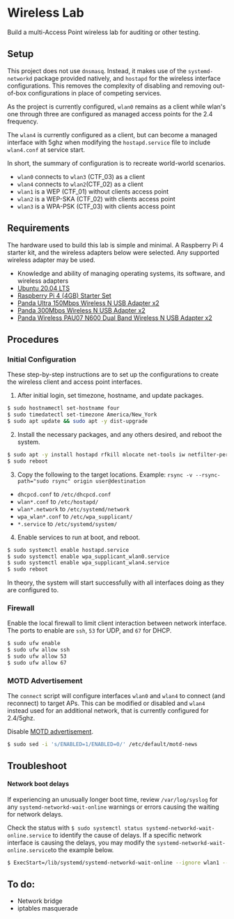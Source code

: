 # Wireless Lab
Build a multi-Access Point wireless lab for auditing or other testing.

## Setup
This project does not use `dnsmasq`. Instead, it makes use of the `systemd-networkd` package provided natively, and `hostapd` for the wireless interface configurations. This removes the complexity of disabling and removing out-of-box configurations in place of competing services.

As the project is currently configured, `wlan0` remains as a client while wlan's one through three are configured as managed access points for the 2.4 frequency.

The `wlan4` is currently configured as a client, but can become a managed interface with 5ghz when modifying the `hostapd.service` file to include `wlan4.conf` at service start.

In short, the summary of configuration is to recreate world-world scenarios.
  * `wlan0` connects to `wlan3` (CTF_03) as a client
  * `wlan4` connects to `wlan2`(CTF_02) as a client
  * `wlan1` is a WEP (CTF_01) without clients access point
  * `wlan2` is a WEP-SKA (CTF_02) with clients access point
  * `wlan3` is a WPA-PSK (CTF_03) with clients access point

## Requirements
The hardware used to build this lab is simple and minimal. A Raspberry Pi 4 starter kit, and the wireless adapters below were selected. Any supported wireless adapter may be used.

  * Knowledge and ability of managing operating systems, its software, and wireless adapters
  * [Ubuntu 20.04 LTS](https://ubuntu.com/download/raspberry-pi)
  * [Raspberry Pi 4 (4GB) Starter Set](https://smile.amazon.com/gp/product/B0854QL9L2)
  * [Panda Ultra 150Mbps Wireless N USB Adapter x2](https://smile.amazon.com/gp/product/B00762YNMG)
  * [Panda 300Mbps Wireless N USB Adapter x2](https://smile.amazon.com/gp/product/B00EQT0YK2)
  * [Panda Wireless PAU07 N600 Dual Band Wireless N USB Adapter x2](https://smile.amazon.com/gp/product/B00U2SIS0O)

## Procedures
### Initial Configuration
These step-by-step instructions are to set up the configurations to create the wireless client and access point interfaces.

1. After initial login, set timezone, hostname, and update packages.
```bash
$ sudo hostnamectl set-hostname four
$ sudo timedatectl set-timezone America/New_York
$ sudo apt update && sudo apt -y dist-upgrade
```

2. Install the necessary packages, and any others desired, and reboot the system.
```bash
$ sudo apt -y install hostapd rfkill mlocate net-tools iw netfilter-persistent iptables-persistent
$ sudo reboot
```

3. Copy the following to the target locations. Example: `rsync -v --rsync-path="sudo rsync" origin user@destination`

* `dhcpcd.conf` to `/etc/dhcpcd.conf`
* `wlan*.conf` to `/etc/hostapd/`
* `wlan*.network` to `/etc/systemd/network`
* `wpa_wlan*.conf` to `/etc/wpa_supplicant/`
* `*.service` to `/etc/systemd/system/`

4. Enable services to run at boot, and reboot.
```bash
$ sudo systemctl enable hostapd.service
$ sudo systemctl enable wpa_supplicant_wlan0.service
$ sudo systemctl enable wpa_supplicant_wlan4.service
$ sudo reboot
```

In theory, the system will start successfully with all interfaces doing as they are configured to.

### Firewall
Enable the local firewall to limit client interaction between network interface. The ports to enable are `ssh`, `53` for UDP, and `67` for DHCP.

```bash
$ sudo ufw enable
$ sudo ufw allow ssh
$ sudo ufw allow 53
$ sudo ufw allow 67
```

### MOTD Advertisement
The `connect` script will configure interfaces `wlan0` and `wlan4` to connect (and reconnect) to target APs. This can be modified or disabled and `wlan4` instead used for an additional network, that is currently configured for 2.4/5ghz.

Disable [MOTD advertisement](https://bugs.launchpad.net/ubuntu/+source/base-files/+bug/1701068).
```bash
$ sudo sed -i 's/ENABLED=1/ENABLED=0/' /etc/default/motd-news
```

## Troubleshoot
#### Network boot delays
If experiencing an unusually longer boot time, review `/var/log/syslog` for any `systemd-networkd-wait-online` warnings or errors causing the waiting for network delays.

Check the status with `$ sudo systemctl status systemd-networkd-wait-online.service` to identify the cause of delays. If a specific network interface is causing the delays, you may modify the `systemd-networkd-wait-online.service`to the example below.

```bash
$ ExecStart=/lib/systemd/systemd-networkd-wait-online --ignore wlan1 --ignore wlan2 --ignore wlan3 --ignore wlan4
```

## To do:
  * Network bridge
  * iptables masquerade
